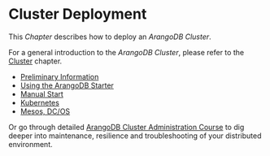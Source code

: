 Cluster Deployment
==================

This _Chapter_ describes how to deploy an _ArangoDB Cluster_.

For a general introduction to the _ArangoDB Cluster_, please refer to the [Cluster](../../Architecture/DeploymentModes/Cluster/README.md) chapter.

- [Preliminary Information](PreliminaryInformation.md)	
- [Using the ArangoDB Starter](UsingTheStarter.md)
- [Manual Start](ManualStart.md)
- [Kubernetes](Kubernetes.md)	
- [Mesos, DC/OS](Mesos.md)	

Or go through detailed [ArangoDB Cluster Administration Course](https://www.arangodb.com/arangodb-cluster-course/) to dig deeper into maintenance, resilience and troubleshooting of your distributed environment.

